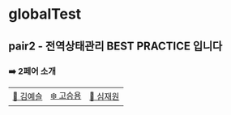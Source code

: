 # globalTest

## pair2 - 전역상태관리 BEST PRACTICE 입니다


### ➡️ 2페어 소개

<table style="margin-left: auto; margin-right: auto; width: 600px; height: 200px;">
  <tr>
    <td><a href="https://github.com/yesoryeseul">🥰 김예슬</a></td>
    <td><a href="https://github.com/seungyonggo">❄️ 고승용</a></td>
    <td><a href="https://github.com/GrayHound0801">🦊 심재원</a></td>
  </tr>
</table>
